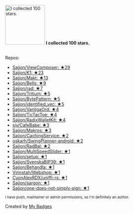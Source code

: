 <img src="https://my-badges.github.io/my-badges/stars-100.png" alt="I collected 100 stars." title="I collected 100 stars." width="128">
<strong>I collected 100 stars.</strong>
<br><br>

Repos:

* <a href="https://github.com/Sajjon/ViewComposer">Sajjon/ViewComposer: ★29</a>
* <a href="https://github.com/Sajjon/K1">Sajjon/K1: ★23</a>
* <a href="https://github.com/Sajjon/Makt">Sajjon/Makt: ★13</a>
* <a href="https://github.com/Sajjon/Bells">Sajjon/Bells: ★9</a>
* <a href="https://github.com/Sajjon/rad">Sajjon/rad: ★7</a>
* <a href="https://github.com/Sajjon/Tritium">Sajjon/Tritium: ★5</a>
* <a href="https://github.com/Sajjon/BytePattern">Sajjon/BytePattern: ★5</a>
* <a href="https://github.com/Sajjon/identified_vec">Sajjon/identified_vec: ★5</a>
* <a href="https://github.com/Sajjon/VanligaOrd">Sajjon/VanligaOrd: ★4</a>
* <a href="https://github.com/Sajjon/TicTacToe">Sajjon/TicTacToe: ★4</a>
* <a href="https://github.com/Sajjon/RadixWalletKit">Sajjon/RadixWalletKit: ★4</a>
* <a href="https://github.com/siy/CafeBabe">siy/CafeBabe: ★3</a>
* <a href="https://github.com/Sajjon/Makros">Sajjon/Makros: ★3</a>
* <a href="https://github.com/Sajjon/CachingService">Sajjon/CachingService: ★2</a>
* <a href="https://github.com/oskarh/SwingPlanner-android">oskarh/SwingPlanner-android: ★2</a>
* <a href="https://github.com/Sajjon/RadBal">Sajjon/RadBal: ★2</a>
* <a href="https://github.com/Sajjon/MultiSpeedSlider">Sajjon/MultiSpeedSlider: ★1</a>
* <a href="https://github.com/Sajjon/setup">Sajjon/setup: ★1</a>
* <a href="https://github.com/Sajjon/SvenskaBIP39">Sajjon/SvenskaBIP39: ★1</a>
* <a href="https://github.com/Sajjon/Behandla">Sajjon/Behandla: ★1</a>
* <a href="https://github.com/Vinnstah/Webshop">Vinnstah/Webshop: ★1</a>
* <a href="https://github.com/CyonAlexRDX/uniffi-rs">CyonAlexRDX/uniffi-rs: ★1</a>
* <a href="https://github.com/Sajjon/sargon">Sajjon/sargon: ★1</a>
* <a href="https://github.com/Sajjon/one-does-not-simply-sign">Sajjon/one-does-not-simply-sign: ★1</a>

<sup>I have push, maintainer or admin permissions, so I'm definitely an author.<sup>



Created by <a href="https://github.com/my-badges/my-badges">My Badges</a>